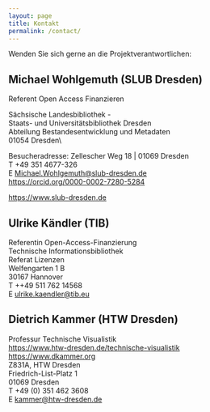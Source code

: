 ```yaml
---
layout: page
title: Kontakt
permalink: /contact/
---
```

Wenden Sie sich gerne an die Projektverantwortlichen:

## Michael Wohlgemuth (SLUB Dresden)

Referent Open Access Finanzieren

Sächsische Landesbibliothek -\
Staats- und Universitätsbibliothek Dresden\
Abteilung Bestandesentwicklung und Metadaten\
01054 Dresden\

Besucheradresse: Zellescher Weg 18 | 01069 Dresden\
T +49 351 4677-326\
E <Michael.Wohlgemuth@slub-dresden.de>\
<https://orcid.org/0000-0002-7280-5284>

<https://www.slub-dresden.de>

## Ulrike Kändler (TIB)

Referentin Open-Access-Finanzierung\
Technische Informationsbibliothek\
Referat Lizenzen\
Welfengarten 1 B\
30167 Hannover\
T ++49 511 762 14568\
E <ulrike.kaendler@tib.eu>

## Dietrich Kammer (HTW Dresden)

Professur Technische Visualistik\
<https://www.htw-dresden.de/technische-visualistik>\
<https://www.dkammer.org>\
Z831A, HTW Dresden\
Friedrich-List-Platz 1\
01069 Dresden\
T +49 (0) 351 462 3608\
E <kammer@htw-dresden.de>
